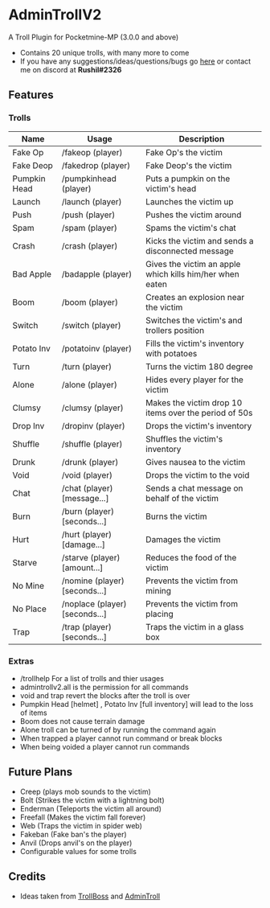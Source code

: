 # AdminTrollV2
A Troll Plugin for Pocketmine-MP (3.0.0 and above)

- Contains 20 unique trolls, with many more to come
- If you have any suggestions/ideas/questions/bugs go [here](https://github.com/Rushil13579/AdminTrollV2/issues) or contact me on discord at **Rushil#2326**

## Features

### Trolls

Name | Usage | Description
-----|-------|------------
Fake Op | /fakeop (player) | Fake Op's the victim
Fake Deop | /fakedrop (player) | Fake Deop's the victim
Pumpkin Head | /pumpkinhead (player) | Puts a pumpkin on the victim's head
Launch | /launch (player) | Launches the victim up
Push | /push (player) | Pushes the victim around
Spam | /spam (player) | Spams the victim's chat
Crash | /crash (player) | Kicks the victim and sends a disconnected message
Bad Apple | /badapple (player) | Gives the victim an apple which kills him/her when eaten
Boom | /boom (player) | Creates an explosion near the victim
Switch | /switch (player) | Switches the victim's and trollers position
Potato Inv | /potatoinv (player) | Fills the victim's inventory with potatoes
Turn | /turn (player) | Turns the victim 180 degree
Alone | /alone (player) | Hides every player for the victim
Clumsy | /clumsy (player) | Makes the victim drop 10 items over the period of 50s
Drop Inv | /dropinv (player) | Drops the victim's inventory
Shuffle | /shuffle (player) | Shuffles the victim's inventory
Drunk | /drunk (player) | Gives nausea to the victim
Void | /void (player) | Drops the victim to the void
Chat | /chat (player) [message...] | Sends a chat message on behalf of the victim
Burn | /burn (player) [seconds...] | Burns the victim
Hurt | /hurt (player) [damage...] | Damages the victim
Starve | /starve (player) [amount...] | Reduces the food of the victim
No Mine | /nomine (player) [seconds...] | Prevents the victim from mining
No Place | /noplace (player) [seconds...] | Prevents the victim from placing
Trap | /trap (player) [seconds...] | Traps the victim in a glass box

### Extras

- /trollhelp For a list of trolls and thier usages
- admintrollv2.all is the permission for all commands
- void and trap revert the blocks after the troll is over
- Pumpkin Head [helmet] , Potato Inv [full inventory] will lead to the loss of items
- Boom does not cause terrain damage
- Alone troll can be turned of by running the command again
- When trapped a player cannot run command or break blocks
- When being voided a player cannot run commands

## Future Plans
- Creep (plays mob sounds to the victim)
- Bolt (Strikes the victim with a lightning bolt)
- Enderman (Teleports the victim all around)
- Freefall (Makes the victim fall forever)
- Web (Traps the victim in spider web)
- Fakeban (Fake ban's the player)
- Anvil (Drops anvil's on the player)
- Configurable values for some trolls

## Credits

- Ideas taken from [TrollBoss](https://www.spigotmc.org/resources/trollboss.47423/) and [AdminTroll](https://poggit.pmmp.io/p/admintroll)
